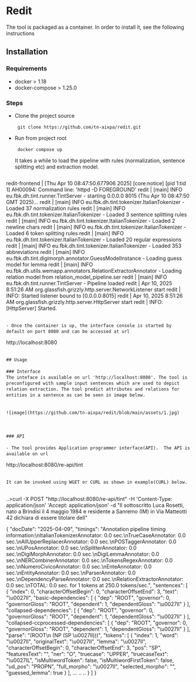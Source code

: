 # Redit

The tool is packaged as a container. In order to install it, see the following instructions

## Installation

### Requirements
- docker > 1.18
- docker-compose > 1.25.0

### Steps
- Clone the project source
  ```
   git clone https://github.com/tn-aixpa/redit.git
  ```

- Run from project root
  ```
   docker compose up
   ```
  It takes a while to load the pipeline with rules (normalization, sentence splitting etc) and extraction model.

  ```
redit-frontend  | [Thu Apr 10 08:47:50.677906 2025] [core:notice] [pid 1:tid 1] AH00094: Command line: 'httpd -D FOREGROUND'
redit           | [main] INFO  eu.fbk.dh.tint.runner.TintServer  - starting 0.0.0.0     8015 (Thu Apr 10 08:47:50 GMT 2025)...
redit           | [main] INFO  eu.fbk.dh.tint.tokenizer.ItalianTokenizer  - Loaded 37 normalization rules
redit           | [main] INFO  eu.fbk.dh.tint.tokenizer.ItalianTokenizer  - Loaded 3 sentence splitting rules
redit           | [main] INFO  eu.fbk.dh.tint.tokenizer.ItalianTokenizer  - Loaded 2 newline chars
redit           | [main] INFO  eu.fbk.dh.tint.tokenizer.ItalianTokenizer  - Loaded 6 token splitting rules
redit           | [main] INFO  eu.fbk.dh.tint.tokenizer.ItalianTokenizer  - Loaded 20 regular expressions
redit           | [main] INFO  eu.fbk.dh.tint.tokenizer.ItalianTokenizer  - Loaded 353 abbreviations
redit           | [main] INFO  eu.fbk.dh.tint.digimorph.annotator.GuessModelInstance  - Loading guess model for lemma
redit           | [main] INFO  eu.fbk.dh.utils.wemapp.annotators.RelationExtractorAnnotator  - Loading relation model from relation_model_pipeline.ser
redit           | [main] INFO  eu.fbk.dh.tint.runner.TintServer  - Pipeline loaded
redit           | Apr 10, 2025 8:51:26 AM org.glassfish.grizzly.http.server.NetworkListener start
redit           | INFO: Started listener bound to [0.0.0.0:8015]
redit           | Apr 10, 2025 8:51:26 AM org.glassfish.grizzly.http.server.HttpServer start
redit           | INFO: [HttpServer] Started.
  ``` 

- Once the container is up, the interface console is started by default on port 8080 and can be accessed at url
  
  ```
  http://localhost:8080
  ```

## Usage

### Interface
The inteface is available on url 'http://localhost:8080'. The tool is preconfigured with sample input sentences which are used to depict relation extraction. The tool predict attributes and relations for entities in a sentence as can be seen in image below.


 ![image](https://github.com/tn-aixpa/redit/blob/main/assets/1.jpg)



### API

- The tool provides Application programmer interface(API).  The API is available on url
  
  ```
  http://localhost:8080/re-api/tint
  ```

It can be invoked using WGET or CURL as shown in example(CURL) below.


```
..>curl -X POST "http://localhost:8080/re-api/tint" -H 'Content-Type: application/json' 'Accept: application/json' -d "Il sottoscritto Luca Rosetti, nato a Brindisi il 4 maggio 1984 e residente a Sanremo (IM) in Via Matteotti 42 dichiara di essere titolare dell"

{
  "docDate": "2025-04-09",
  "timings": "Annotation pipeline timing information:\nItalianTokenizerAnnotator: 0.0 sec.\nTrueCaseAnnotator: 0.0 sec.\nAllUpperReplacerAnnotator: 0.0 sec.\nPOSTaggerAnnotator: 0.0 sec.\nUPosAnnotator: 0.0 sec.\nSplitterAnnotator: 0.0 sec.\nDigiMorphAnnotator: 0.0 sec.\nDigiLemmaAnnotator: 0.0 sec.\nNERCombinerAnnotator: 0.0 sec.\nTokensRegexAnnotator: 0.0 sec.\nNumeroCivicoAnnotator: 0.0 sec.\nEnteAnnotator: 0.0 sec.\nEntityAnnotator: 0.0 sec.\nParserAnnotator: 0.0 sec.\nDependencyParseAnnotator: 0.0 sec.\nRelationExtractorAnnotator: 0.0 sec.\nTOTAL: 0.0 sec. for 1 tokens at 250.0 tokens/sec.",
  "sentences": [
    {
      "index": 0,
      "characterOffsetBegin": 0,
      "characterOffsetEnd": 3,
      "text": "\u0027Il",
      "basic-dependencies": [
        {
          "dep": "ROOT",
          "governor": 0,
          "governorGloss": "ROOT",
          "dependent": 1,
          "dependentGloss": "\u0027Il"
        }
      ],
      "collapsed-dependencies": [
        {
          "dep": "ROOT",
          "governor": 0,
          "governorGloss": "ROOT",
          "dependent": 1,
          "dependentGloss": "\u0027Il"
        }
      ],
      "collapsed-ccprocessed-dependencies": [
        {
          "dep": "ROOT",
          "governor": 0,
          "governorGloss": "ROOT",
          "dependent": 1,
          "dependentGloss": "\u0027Il"
        }
      ],
      "parse": "(ROOT\n  (NP (SP \u0027Il)))",
      "tokens": [
        {
          "index": 1,
          "word": "\u0027Il",
          "originalText": "\u0027Il",
          "lemma": "\u0027Il",
          "characterOffsetBegin": 0,
          "characterOffsetEnd": 3,
          "pos": "SP",
          "featuresText": "",
          "ner": "O",
          "truecase": "UPPER",
          "truecaseText": "\u0027IL",
          "isMultiwordToken": false,
          "isMultiwordFirstToken": false,
          "ud_pos": "PROPN",
          "full_morpho": "\u0027Il",
          "selected_morpho": "",
          "guessed_lemma": true
        }
      ],
...
..
..
}
  ]
}
```
  


 
